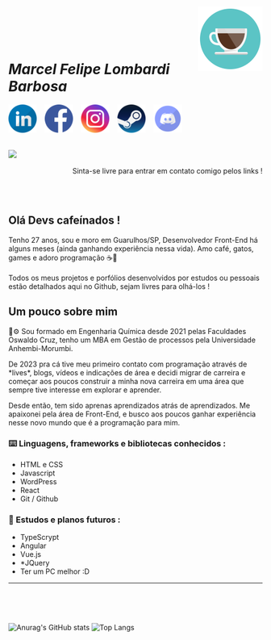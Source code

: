 <img src="./assets/3535188_cafe_coffee_cup_drink_fresh_icon.png" alt="ícone de um copo de café" width="128px" align="right">

</br>
</br>
</br>
</br>

# *Marcel Felipe Lombardi Barbosa*

<div style="display: flex; gap: 16px; ">
<a href="https://www.linkedin.com/in/marcel-barbosa-741b53193/"><img src="./assets/670432_linkedin_in_linked_media_social_icon.png" alt="linkedin" width="56"/></a>
<a href="https://www.facebook.com/marcel.felipe.5477/"><img src="./assets/3225194_app_facebook_logo_media_popular_icon.png" alt="facebook" width="56"/></a>
<a href="https://www.instagram.com/marcelflb/"><img src="./assets/6636566_instagram_social media_social network_icon.png" alt="instagram" width="56"/></a>
<a href="https://steamcommunity.com/id/marcelsetsuna/"><img src="./assets/4177739_games_gaming_steam_icon.png" alt="Steam" width="56"/></a>
<a href="https://discordapp.com/users/marcelbarbosa"><img src="./assets/2308078_discord_logo_icon.png" alt="Discord" width="56"/></a>
</div>
</br>

<a href= "mailto:marcel.setsuna@gmail.com"><img loading="lazy" src="https://img.shields.io/badge/Gmail-D14836?style=for-the-badge&logo=gmail&logoColor=white" target="_blank"></a>
<p align="right">Sinta-se livre para entrar em contato comigo pelos links !
</p>


</br>
</br>

## **Olá Devs cafeínados !**
Tenho 27 anos, sou e moro em Guarulhos/SP, Desenvolvedor Front-End há alguns meses (ainda ganhando experiência nessa vida). Amo café, gatos, games e adoro programação ☕💜</br></br>
Todos os meus projetos e porfólios desenvolvidos por estudos ou pessoais estão detalhados aqui no Github, sejam livres para olhá-los !


## Um pouco sobre mim
<p>🧪⚙️ Sou formado em Engenharia Química desde 2021 pelas Faculdades Oswaldo Cruz, tenho um MBA em Gestão de processos pela Universidade Anhembi-Morumbi.</p>
<p>De 2023 pra cá tive meu primeiro contato com programação através de *lives*, blogs, vídeos e indicações de área e decidi migrar de carreira e começar aos poucos construir a minha nova carreira em uma área que sempre tive interesse em explorar e aprender.</p>
<p>Desde então, tem sido aprenas aprendizados atrás de aprendizados. Me apaixonei pela área de Front-End, e busco aos poucos ganhar experiência nesse novo mundo que é a programação para mim.</p>



### ⌨️ Linguagens, frameworks e bibliotecas conhecidos :

* HTML e CSS
* Javascript
* WordPress
* React
* Git / Github

### 📘 Estudos e planos futuros :  

* TypeScrypt
* Angular
* Vue.js
* *JQuery
* Ter um PC melhor :D
<hr>
</br>
</br>
</br>


![Anurag's GitHub stats](https://github-readme-stats.vercel.app/api?username=MarcelBarbosa&show_icons=true&theme=radical)
![Top Langs](https://github-readme-stats.vercel.app/api/top-langs/?username=MarcelBarbosa&layout=compact&theme=radical)
